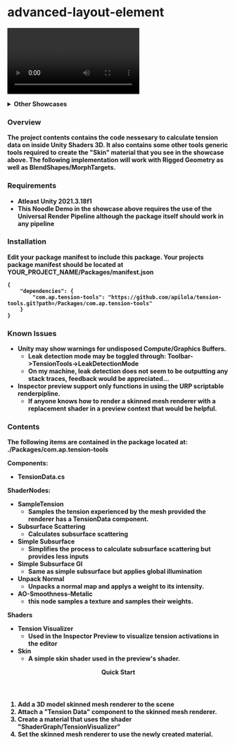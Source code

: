 # advanced-layout-element
![caption](./Documentation/Element_Showcase.mp4)
<Details>
<Summary><b>Other Showcases<b></Summary>

![caption](./Documentation/Images/FaceShowcase.jpg)
</Details>

### Overview

The project contents contains the code nessesary to calculate tension data on inside Unity Shaders 3D. It also contains some other tools generic tools required to create the "Skin" material that you see in the showcase above. The following implementation will work with Rigged Geometry as well as BlendShapes/MorphTargets.

### Requirements
- Atleast Unity 2021.3.18f1
- This Noodle Demo in the showcase above requires the use of the Universal Render Pipeline although the package itself should work in any pipeline

### Installation
Edit your package manifest to include this package.
Your projects package manifest should be located at YOUR_PROJECT_NAME/Packages/manifest.json

    {
        "dependencies": {
            "com.ap.tension-tools": "https://github.com/apilola/tension-tools.git?path=/Packages/com.ap.tension-tools"
        }
    }




### Known Issues

- Unity may show warnings for undisposed Compute/Graphics Buffers.
    - Leak detection mode may be toggled through: Toolbar->TensionTools->LeakDetectionMode
    - On my machine, leak detection does not seem to be outputting any stack traces, feedback would be appreciated...
- Inspector preview support only functions in using the URP scriptable renderpipline. 
    - If anyone knows how to render a skinned mesh renderer with a replacement shader in a preview context that would be helpful.


### Contents

The following items are contained in the package located at: ./Packages/com.ap.tension-tools

Components:
- TensionData.cs

ShaderNodes:
- SampleTension
    - Samples the tension experienced by the mesh provided the renderer has a TensionData component.
- Subsurface Scattering
    - Calculates subsurface scattering 
- Simple Subsurface
    - Simplifies the process to calculate subsurface scattering but provides less inputs
- Simple Subsurface GI
    - Same as simple subsurface but applies global illumination
- Unpack Normal
    - Unpacks a normal map and applys a weight to its intensity.
- AO-Smoothness-Metalic
    - this node samples a texture and samples their weights.

Shaders
- Tension Visualizer
    - Used in the Inspector Preview to visualize tension activations in the editor
- Skin
    - A simple skin shader used in the preview's shader.


<Header><b>Quick Start</b></Header>

1. Add a 3D model skinned mesh renderer to the scene
1. Attach a "Tension Data" component to the skinned mesh renderer. 
1. Create a material that uses the shader "ShaderGraph/TensionVisualizer"
1. Set the skinned mesh renderer to use the newly created material.


